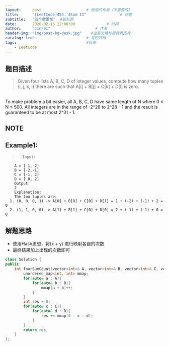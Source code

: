 ```yaml
---
layout:     post                    # 使用的布局（不需要改） 
title:      "[LeetCode]454. 4Sum II"               # 标题  
subtitle:   "四个数累加"  #副标题 
date:       2020-02-16 22:00:00              # 时间 
author:     "JinFei"                    # 作者 
header-img: "img/post-bg-desk.jpg"    #这篇文章标题背景图片 
catalog: true                       # 是否归档 
tags:                               #标签     
    - LeetCode 
---
```


## 题目描述
> Given four lists A, B, C, D of integer values, compute how many tuples (i, j, k, l) there are such that A[i] + B[j] + C[k] + D[l] is zero.
<br>
To make problem a bit easier, all A, B, C, D have same length of N where 0 ≤ N ≤ 500. All integers are in the range of -2^28 to 2^28 - 1 and the result is guaranteed to be at most 2^31 - 1.

## NOTE

## Example1:
 
>       Input:
        A = [ 1, 2]
        B = [-2,-1]
        C = [-1, 2]
        D = [ 0, 2]
        Output:
        2
        Explanation:
        The two tuples are:
      1. (0, 0, 0, 1) -> A[0] + B[0] + C[0] + D[1] = 1 + (-2) + (-1) + 2 = 0
      2. (1, 1, 0, 0) -> A[1] + B[1] + C[0] + D[0] = 2 + (-1) + (-1) + 0 = 0




## 解题思路
- 使用Hash思想，将(x + y) 进行映射各自的次数
- 最终结果加上出现的次数即可
```C++
class Solution {
public:
    int fourSumCount(vector<int>& A, vector<int>& B, vector<int>& C, vector<int>& D) {  
        unordered_map<int, int> mmap;
        for(auto& a : A){
            for(auto& b : B){
                mmap[a + b]++;
            }
        }
        int res = 0;
        for(auto& c : C){
            for(auto& d : D){
                res += mmap[0 - c - d];
            }
        }
        return res;
    }
};
```
